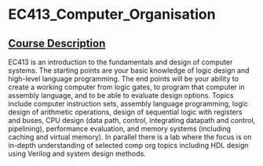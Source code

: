# EC413_Computer_Organisation
## <ins>Course Description</ins>
EC413 is an introduction to the fundamentals and design of computer systems. The starting points are your basic knowledge of logic design and high-level 
language programming. The end points will be your ability to create a working computer from logic gates, to program that computer in assembly language, and 
to be able to evaluate design options. Topics include computer instruction sets, assembly language programming, logic design of arithmetic operations, design 
of sequential logic with registers and buses, CPU design (data path, control, integrating datapath and control, pipelining), performance evaluation, and 
memory systems (including caching and virtual memory). In parallel there is a lab where the focus is on in-depth understanding of selected comp org topics 
including HDL design using Verilog and system design methods.
